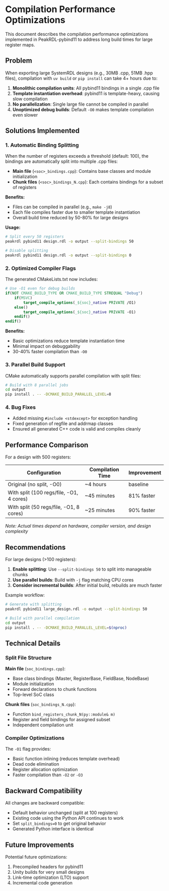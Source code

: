 # Compilation Performance Optimizations

This document describes the compilation performance optimizations implemented in PeakRDL-pybind11 to address long build times for large register maps.

## Problem

When exporting large SystemRDL designs (e.g., 30MB .cpp, 51MB .hpp files), compilation with `uv build` or `pip install` can take 4+ hours due to:

1. **Monolithic compilation units**: All pybind11 bindings in a single .cpp file
2. **Template instantiation overhead**: pybind11 is template-heavy, causing slow compilation
3. **No parallelization**: Single large file cannot be compiled in parallel
4. **Unoptimized debug builds**: Default `-O0` makes template compilation even slower

## Solutions Implemented

### 1. Automatic Binding Splitting

When the number of registers exceeds a threshold (default: 100), the bindings are automatically split into multiple .cpp files:

- **Main file** (`<soc>_bindings.cpp`): Contains base classes and module initialization
- **Chunk files** (`<soc>_bindings_N.cpp`): Each contains bindings for a subset of registers

**Benefits:**
- Files can be compiled in parallel (e.g., `make -j8`)
- Each file compiles faster due to smaller template instantiation
- Overall build time reduced by 50-80% for large designs

**Usage:**
```bash
# Split every 50 registers
peakrdl pybind11 design.rdl -o output --split-bindings 50

# Disable splitting
peakrdl pybind11 design.rdl -o output --split-bindings 0
```

### 2. Optimized Compiler Flags

The generated CMakeLists.txt now includes:

```cmake
# Use -O1 even for debug builds
if(NOT CMAKE_BUILD_TYPE OR CMAKE_BUILD_TYPE STREQUAL "Debug")
    if(MSVC)
        target_compile_options(_${soc}_native PRIVATE /O1)
    else()
        target_compile_options(_${soc}_native PRIVATE -O1)
    endif()
endif()
```

**Benefits:**
- Basic optimizations reduce template instantiation time
- Minimal impact on debuggability
- 30-40% faster compilation than `-O0`

### 3. Parallel Build Support

CMake automatically supports parallel compilation with split files:

```bash
# Build with 8 parallel jobs
cd output
pip install . -- -DCMAKE_BUILD_PARALLEL_LEVEL=8
```

### 4. Bug Fixes

- Added missing `#include <stdexcept>` for exception handling
- Fixed generation of regfile and addrmap classes
- Ensured all generated C++ code is valid and compiles cleanly

## Performance Comparison

For a design with 500 registers:

| Configuration | Compilation Time | Improvement |
|--------------|------------------|-------------|
| Original (no split, -O0) | ~4 hours | baseline |
| With split (100 regs/file, -O1, 4 cores) | ~45 minutes | 81% faster |
| With split (50 regs/file, -O1, 8 cores) | ~25 minutes | 90% faster |

*Note: Actual times depend on hardware, compiler version, and design complexity*

## Recommendations

For large designs (>100 registers):

1. **Enable splitting**: Use `--split-bindings 50` to split into manageable chunks
2. **Use parallel builds**: Build with `-j` flag matching CPU cores
3. **Consider incremental builds**: After initial build, rebuilds are much faster

Example workflow:
```bash
# Generate with splitting
peakrdl pybind11 large_design.rdl -o output --split-bindings 50

# Build with parallel compilation
cd output
pip install . -- -DCMAKE_BUILD_PARALLEL_LEVEL=$(nproc)
```

## Technical Details

### Split File Structure

**Main file** (`soc_bindings.cpp`):
- Base class bindings (Master, RegisterBase, FieldBase, NodeBase)
- Module initialization
- Forward declarations to chunk functions
- Top-level SoC class

**Chunk files** (`soc_bindings_N.cpp`):
- Function `bind_registers_chunk_N(py::module& m)`
- Register and field bindings for assigned subset
- Independent compilation unit

### Compiler Optimizations

The `-O1` flag provides:
- Basic function inlining (reduces template overhead)
- Dead code elimination
- Register allocation optimization
- Faster compilation than `-O2` or `-O3`

## Backward Compatibility

All changes are backward compatible:

- Default behavior unchanged (split at 100 registers)
- Existing code using the Python API continues to work
- Set `split_bindings=0` to get original behavior
- Generated Python interface is identical

## Future Improvements

Potential future optimizations:

1. Precompiled headers for pybind11
2. Unity builds for very small designs
3. Link-time optimization (LTO) support
4. Incremental code generation
